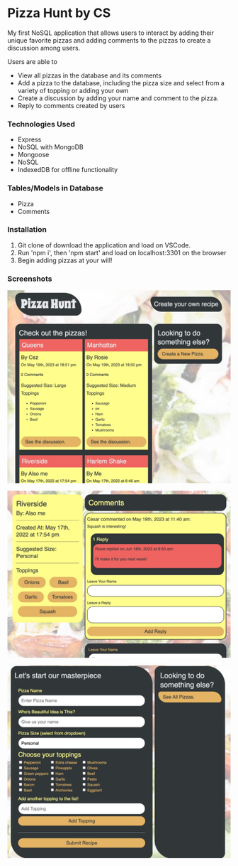 # Pizza Hunt by CS

My first NoSQL application that allows users to interact by adding their unique favorite pizzas and adding comments to the pizzas to create a discussion among users. 

Users are able to
- View all pizzas in the database and its comments
- Add a pizza to the database, including the pizza size and select from a variety of topping or adding your own
- Create a discussion by adding your name and comment to the pizza.
- Reply to comments created by users

### Technologies Used
- Express
- NoSQL with MongoDB
- Mongoose
- NoSQL
- IndexedDB for offline functionality

### Tables/Models in Database
- Pizza
- Comments

### Installation
1. Git clone of download the application and load on VSCode.
2. Run 'npm i', then 'npm start' and load on localhost:3301 on the browser
3. Begin adding pizzas at your will!

### Screenshots

![Screenshot 1](/screenshots/1.png)

![Screenshot 2](/screenshots/2.png)

![Screenshot 3](/screenshots/3.png)

